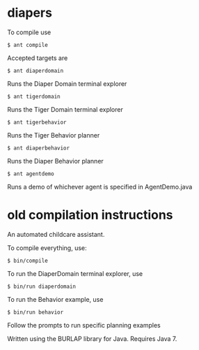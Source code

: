diapers
=======

To compile use

	$ ant compile

Accepted targets are 
	
	$ ant diaperdomain

Runs the Diaper Domain terminal explorer

	$ ant tigerdomain

Runs the Tiger Domain terminal explorer

	$ ant tigerbehavior

Runs the Tiger Behavior planner

	$ ant diaperbehavior

Runs the Diaper Behavior planner

	$ ant agentdemo

Runs a demo of whichever agent is specified in AgentDemo.java


old compilation instructions
=======
An automated childcare assistant.

To compile everything, use:
	
	$ bin/compile

To run the DiaperDomain terminal explorer, use
	
	$ bin/run diaperdomain

To run the Behavior example, use

	$ bin/run behavior

Follow the prompts to run specific planning examples

Written using the BURLAP library for Java.  Requires Java 7.

